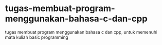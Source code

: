 # tugas-membuat-program-menggunakan-bahasa-c-dan-cpp
tugas membuat program menggunakan bahasa c dan cpp, untuk memenuhi mata kuliah basic programming
